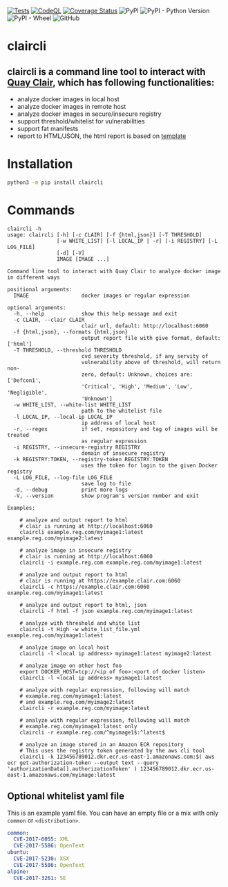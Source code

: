 [![Tests](https://github.com/joelee2012/claircli/actions/workflows/tests.yml/badge.svg?branch=master)](https://github.com/joelee2012/claircli/actions/workflows/tests.yml)
[![CodeQL](https://github.com/joelee2012/claircli/actions/workflows/codeql.yml/badge.svg?branch=master)](https://github.com/joelee2012/claircli/actions/workflows/codeql.yml)
[![Coverage Status](https://coveralls.io/repos/github/joelee2012/claircli/badge.svg?branch=master)](https://coveralls.io/github/joelee2012/claircli?branch=master)
![PyPI](https://img.shields.io/pypi/v/claircli)
![PyPI - Python Version](https://img.shields.io/pypi/pyversions/claircli)
![PyPI - Wheel](https://img.shields.io/pypi/wheel/claircli)
![GitHub](https://img.shields.io/github/license/joelee2012/claircli)

# claircli
## claircli is a command line tool to interact with [Quay Clair](https://github.com/quay/clair), which has following functionalities:
- analyze docker images in local host
- analyze docker images in remote host
- analyze docker images in secure/insecure registry
- support threshold/whitelist for vulnerabilities
- support fat manifests
- report to HTML/JSON, the html report is based on [template](https://github.com/jgsqware/clairctl/blob/master/clair/templates/analysis-template.html)

# Installation

```bash
python3 -m pip install claircli
```

# Commands

```
claircli -h
usage: claircli [-h] [-c CLAIR] [-f {html,json}] [-T THRESHOLD]
                [-w WHITE_LIST] [-l LOCAL_IP | -r] [-i REGISTRY] [-L LOG_FILE]
                [-d] [-V]
                IMAGE [IMAGE ...]

Command line tool to interact with Quay Clair to analyze docker image in different ways

positional arguments:
  IMAGE                 docker images or regular expression

optional arguments:
  -h, --help            show this help message and exit
  -c CLAIR, --clair CLAIR
                        clair url, default: http://localhost:6060
  -f {html,json}, --formats {html,json}
                        output report file with give format, default: ['html']
  -T THRESHOLD, --threshold THRESHOLD
                        cvd severity threshold, if any servity of
                        vulnerability above of threshold, will return non-
                        zero, default: Unknown, choices are: ['Defcon1',
                        'Critical', 'High', 'Medium', 'Low', 'Negligible',
                        'Unknown']
  -w WHITE_LIST, --white-list WHITE_LIST
                        path to the whitelist file
  -l LOCAL_IP, --local-ip LOCAL_IP
                        ip address of local host
  -r, --regex           if set, repository and tag of images will be treated
                        as regular expression
  -i REGISTRY, --insecure-registry REGISTRY
                        domain of insecure registry
  -k REGISTRY:TOKEN, --registry-token REGISTRY:TOKEN
                        uses the token for login to the given Docker registry
  -L LOG_FILE, --log-file LOG_FILE
                        save log to file
  -d, --debug           print more logs
  -V, --version         show program's version number and exit

Examples:

    # analyze and output report to html
    # clair is running at http://localhost:6060
    claircli example.reg.com/myimage1:latest example.reg.com/myimage2:latest

    # analyze image in insecure registry
    # clair is running at http://localhost:6060
    claircli -i example.reg.com example.reg.com/myimage1:latest

    # analyze and output report to html
    # clair is running at https://example.clair.com:6060
    claircli -c https://example.clair.com:6060 example.reg.com/myimage1:latest

    # analyze and output report to html, json
    claircli -f html -f json example.reg.com/myimage1:latest

    # analyze with threshold and white list
    claircli -t High -w white_list_file.yml example.reg.com/myimage1:latest

    # analyze image on local host
    claircli -l <local ip address> myimage1:latest myimage2:latest

    # analyze image on other host foo
    export DOCKER_HOST=tcp://<ip of foo>:<port of docker listen>
    claircli -l <local ip address> myimage1:latest

    # analyze with regular expression, following will match
    # example.reg.com/myimage1:latest
    # and example.reg.com/myimage2:latest
    claircli -r example.reg.com/myimage:latest

    # analyze with regular expression, following will match
    # example.reg.com/myimage1:latest only
    claircli -r example.reg.com/^myimage1$:^latest$

    # analyze an image stored in an Amazon ECR repository
    # This uses the registry token generated by the aws cli tool
    claircli -k 123456789012.dkr.ecr.us-east-1.amazonaws.com:$( aws ecr get-authorization-token --output text --query 'authorizationData[].authorizationToken' ) 123456789012.dkr.ecr.us-east-1.amazonaws.com/myimage:latest
```

## Optional whitelist yaml file

This is an example yaml file. You can have an empty file or a mix with only `common` or `<distribution>`.

```yaml
common:
  CVE-2017-6055: XML
  CVE-2017-5586: OpenText
ubuntu:
  CVE-2017-5230: XSX
  CVE-2017-5586: OpenText
alpine:
  CVE-2017-3261: SE
```